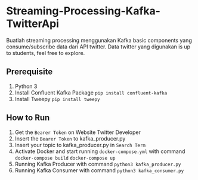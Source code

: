 # Streaming-Processing-Kafka-TwitterApi
Buatlah streaming processing menggunakan Kafka basic components yang consume/subscribe data dari API twitter. Data twitter yang digunakan is up to students, feel free to explore.

## Prerequisite
1. Python 3
2. Install Confluent Kafka Package
   `pip install confluent-kafka`
3. Install Tweepy
   `pip install tweepy`

## How to Run
1. Get the `Bearer Token` on Website Twitter Developer
2. Insert the `Bearer Token` to kafka_producer.py
3. Insert your topic to kafka_producer.py in `Search Term`
4. Activate Docker and start running `docker-compose.yml` with command
   `docker-compose build`
   `docker-compose up`
5. Running Kafka Producer with command `python3 kafka_producer.py`
6. Running Kafka Consumer with command `python3 kafka_consumer.py`
